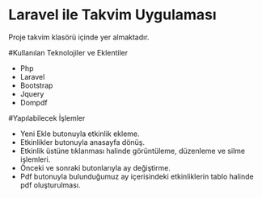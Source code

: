 # Laravel ile Takvim Uygulaması
Proje takvim klasörü içinde yer almaktadır.

#Kullanılan Teknolojiler ve Eklentiler
- Php
- Laravel
- Bootstrap
- Jquery
- Dompdf

#Yapılabilecek İşlemler
- Yeni Ekle butonuyla etkinlik ekleme.
- Etkinlikler butonuyla anasayfa dönüş.
- Etkinlik üstüne tıklanması halinde görüntüleme, düzenleme ve silme işlemleri.
- Önceki ve sonraki butonlarıyla ay değiştirme.
- Pdf butonuyla bulunduğumuz ay içerisindeki etkinliklerin tablo halinde pdf oluşturulması.
